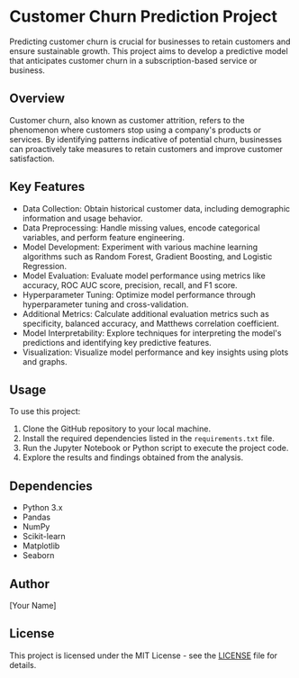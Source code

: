# Customer Churn Prediction Project

Predicting customer churn is crucial for businesses to retain customers and ensure sustainable growth. This project aims to develop a predictive model that anticipates customer churn in a subscription-based service or business.

## Overview

Customer churn, also known as customer attrition, refers to the phenomenon where customers stop using a company's products or services. By identifying patterns indicative of potential churn, businesses can proactively take measures to retain customers and improve customer satisfaction.

## Key Features

- Data Collection: Obtain historical customer data, including demographic information and usage behavior.
- Data Preprocessing: Handle missing values, encode categorical variables, and perform feature engineering.
- Model Development: Experiment with various machine learning algorithms such as Random Forest, Gradient Boosting, and Logistic Regression.
- Model Evaluation: Evaluate model performance using metrics like accuracy, ROC AUC score, precision, recall, and F1 score.
- Hyperparameter Tuning: Optimize model performance through hyperparameter tuning and cross-validation.
- Additional Metrics: Calculate additional evaluation metrics such as specificity, balanced accuracy, and Matthews correlation coefficient.
- Model Interpretability: Explore techniques for interpreting the model's predictions and identifying key predictive features.
- Visualization: Visualize model performance and key insights using plots and graphs.

## Usage

To use this project:

1. Clone the GitHub repository to your local machine.
2. Install the required dependencies listed in the `requirements.txt` file.
3. Run the Jupyter Notebook or Python script to execute the project code.
4. Explore the results and findings obtained from the analysis.

## Dependencies

- Python 3.x
- Pandas
- NumPy
- Scikit-learn
- Matplotlib
- Seaborn

## Author

[Your Name]

## License

This project is licensed under the MIT License - see the [LICENSE](LICENSE) file for details.
